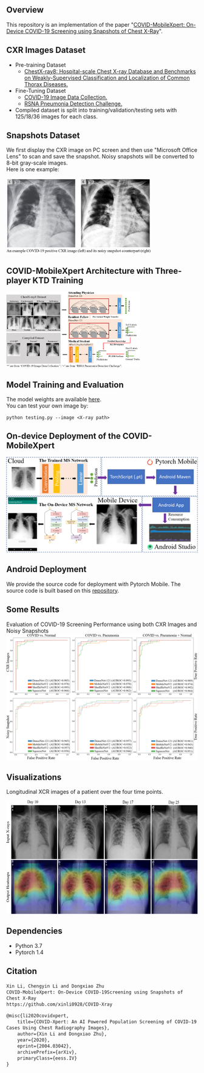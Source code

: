 Overview
----
This repository is an implementation of the paper "[COVID-MobileXpert: On-Device COVID-19
Screening using Snapshots of Chest X-Ray](https://arxiv.org/abs/2004.03042)".

CXR Images Dataset
-----
* Pre-training Dataset
  * [ChestX-ray8: Hospital-scale Chest X-ray Database and Benchmarks on Weakly-Supervised Classification and Localization of Common Thorax Diseases.](https://nihcc.app.box.com/v/ChestXray-NIHCC)  
* Fine-Tuning Dataset
  * [COVID-19 Image Data Collection.](https://github.com/ieee8023/covid-chestxray-dataset)  
  * [RSNA Pneumonia Detection Challenge.](https://www.kaggle.com/c/rsna-pneumonia-detection-challenge)  
* Compiled dataset is split into training/validation/testing sets with 125/18/36 images for each class.

Snapshots Dataset
------
We first display the CXR image on PC screen and then use "Microsoft Office Lens" to scan and save the snapshot. Noisy snapshots will be converted to 8-bit gray-scale images.  
Here is one example:
<p><img src="readme/data_generation.PNG" alt="test" height="200"></p>




COVID-MobileXpert Architecture with Three-player KTD Training
----
<p><img src="covid-mobileXpert.png" alt="test" height="200"></p>


Model Training and Evaluation
----
The model weights are available [here](https://drive.google.com/drive/folders/1AUtsxjPNVJiTboFFTzzqyeCKBPvMxbII?usp=sharing).  
You can test your own image by:
```
python testing.py --image <X-ray path>
```


On-device Deployment of the COVID-MobileXpert
------
![](readme/deployment.png)




Android Deployment
-------
We provide the source code for deployment with Pytorch Mobile. The source code is built based on this [repository](https://github.com/johnolafenwa/PytorchMobile).



Some Results
----
Evaluation of COVID-19 Screening Performance using both CXR Images and Noisy Snapshots
![](readme/AUROCs.PNG)


Visualizations
--------

Longitudinal XCR images of a patient over the four time points.  

<p><img src="readme/one_patient.PNG" alt="test" height="300"></p>







Dependencies
-----
* Python 3.7
* Pytorch 1.4

Citation
------
```
Xin Li, Chengyin Li and Dongxiao Zhu
COVID-MobileXpert: On-Device COVID-19Screening using Snapshots of Chest X-Ray  
https://github.com/xinli0928/COVID-Xray
```
```
@misc{li2020covidxpert,
    title={COVID-Xpert: An AI Powered Population Screening of COVID-19 Cases Using Chest Radiography Images},
    author={Xin Li and Dongxiao Zhu},
    year={2020},
    eprint={2004.03042},
    archivePrefix={arXiv},
    primaryClass={eess.IV}
}
```
